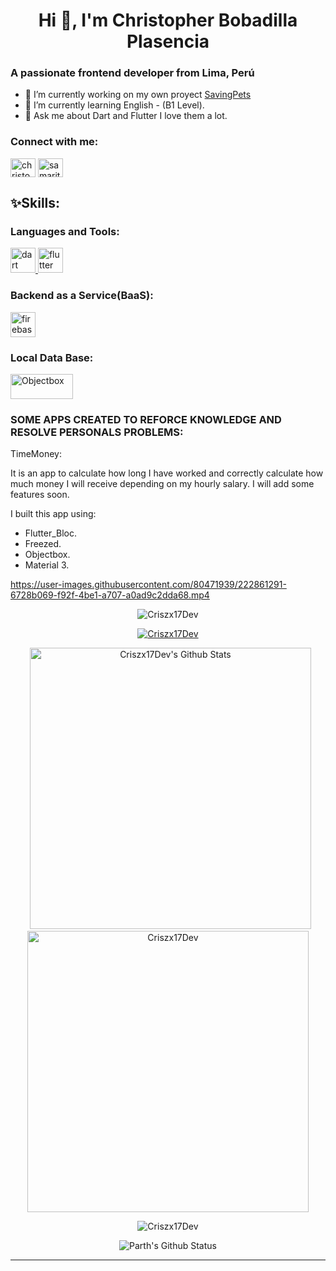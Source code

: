 <h1 align="center">Hi 👋, I'm Christopher Bobadilla Plasencia</h1>



<h3 >A passionate frontend developer from Lima, Perú</h3>


- 🔭 I’m currently working on my own proyect [SavingPets](saving-pets.com)
- 🌱 I’m currently learning English - (B1 Level).
- 💬 Ask me about Dart and Flutter I love them a lot.

<h3 align="left">Connect with me:</h3>
<p align="left">
<a href="https://www.linkedin.com/in/christopher-bobadilla-plasencia" target="blank"><img align="center" src="https://raw.githubusercontent.com/rahuldkjain/github-profile-readme-generator/master/src/images/icons/Social/linked-in-alt.svg" alt="christopher-bobadilla-plasencia" height="30" width="40" /></a>
<a href="https://discord.gg/Christopher Bobadilla Plasencia#2295" target="blank"><img align="center" src="https://raw.githubusercontent.com/rahuldkjain/github-profile-readme-generator/master/src/images/icons/Social/discord.svg" alt="samaritanodev#4038" height="30" width="40" /></a>
</p>

<h2 align="left">✨Skills:</h2>


<h3 align="left">Languages and Tools:</h3>
<p align="left"> <a href="https://dart.dev" target="_blank" rel="noreferrer"> <img src="https://www.vectorlogo.zone/logos/dartlang/dartlang-icon.svg" alt="dart" width="40" height="40"/> </a>  <a href="https://flutter.dev" target="_blank" rel="noreferrer"> <img src="https://www.vectorlogo.zone/logos/flutterio/flutterio-icon.svg" alt="flutter" width="40" height="40"/> </a> <a href="https://developer.mozilla.org/en-US/docs/Web/JavaScript" width="40" height="40"/> </a> </p>

<h3 align="left">Backend as a Service(BaaS):</h3>
<p align="left">
<a href="https://firebase.google.com/" target="_blank"> <img src="https://www.vectorlogo.zone/logos/firebase/firebase-icon.svg" alt="firebase" width="40" height="40"/> </a> 
  
<h3 align="left">Local Data Base:</h3>
</p>
<p align="left">
<a href="https://objectbox.io/crud-flutter-database/" target="_blank"> <img src="https://raw.githubusercontent.com/objectbox/objectbox-dart/main/.github/logo.png" alt="Objectbox" width="100" height="40"/> </a> 
</p>





<h3 align="left">SOME APPS CREATED TO REFORCE KNOWLEDGE AND RESOLVE PERSONALS PROBLEMS:</h3>

TimeMoney:

It is an app to calculate how long I have worked and correctly calculate how much money I will receive depending on my hourly salary. 
I will add some features soon.

I built this app using:
- Flutter_Bloc.
- Freezed.
- Objectbox.
- Material 3.

https://user-images.githubusercontent.com/80471939/222861291-6728b069-f92f-4be1-a707-a0ad9c2dda68.mp4


<p align="center"> <img src="https://komarev.com/ghpvc/?username=Criszx17Dev&label=Profile%20views&color=0e75b6&style=flat" alt="Criszx17Dev" /> </p>

<p align="center"> <a href="https://github.com/ryo-ma/github-profile-trophy"><img src="https://github-profile-trophy.vercel.app/?username=Criszx17Dev" alt="Criszx17Dev" /></a> </p>


<p align="center">&nbsp;
  <a><img  alt="Criszx17Dev's Github Stats" src="https://github-readme-stats.vercel.app/api?username=Criszx17Dev&show_icons=true&theme=synthwave" width="450" /></a>
  <a><img src="https://github-readme-streak-stats.herokuapp.com/?user=Criszx17Dev&" alt="Criszx17Dev" width="450"/></a>
 </p>

<p align="center"><img align="center" src="https://github-readme-stats.vercel.app/api/top-langs?username=Criszx17Dev&show_icons=true&locale=en&layout=compact" alt="Criszx17Dev" /></p>


<div align = "center">

![Parth's Github Status](https://github-readme-stats.vercel.app/api?username=Criszx17Dev&show_icons=true&title_color=3793c4&icon_color=ffbb00&text_color=ffffff&bg_color=000000)

<hr>

</div>
